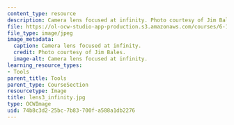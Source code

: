 ```yaml
---
content_type: resource
description: Camera lens focused at infinity. Photo courtesy of Jim Bales.
file: https://ol-ocw-studio-app-production.s3.amazonaws.com/courses/6-163-strobe-project-laboratory-fall-2005/74b8c3d225bc7b83700fa588a1db2276_lens3_infinity.jpg
file_type: image/jpeg
image_metadata:
  caption: Camera lens focused at infinity.
  credit: Photo courtesy of Jim Bales.
  image-alt: Camera lens focused at infinity.
learning_resource_types:
- Tools
parent_title: Tools
parent_type: CourseSection
resourcetype: Image
title: lens3_infinity.jpg
type: OCWImage
uid: 74b8c3d2-25bc-7b83-700f-a588a1db2276
---
```

